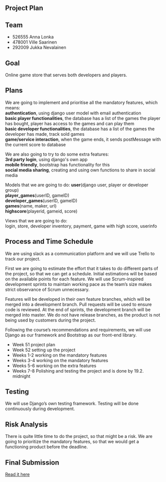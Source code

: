 Project Plan
-----------------------

## Team
* 526555 Anna Lonka
* 478001 Ville Saarinen
* 292009 Jukka Nevalainen

## Goal

Online game store that serves both developers and players.

## Plans

We are going to implement and prioritise all the mandatory features, which means:  
**authentication**, using django user model with email authentication  
**basic player functionalities**, the database has a list of the games the player has bought, player has access to the games and can play them  
**basic developer functionalities**, the database has a list of the games the developer has made, track sold games  
**game/service interaction**, when the game ends, it  sends postMessage with the current score to database  

We are also going to try to do some extra features:  
**3rd party login**, using django's own app  
**mobile friendly**, bootstrap has functionality for this  
**social media sharing**, creating and using own functions to share in social media  


Models that we are going to do:
**user**(django user, player or developer group)  
**player_games**(userID, gameID)  
**developer_games**(userID, gameID)  
**games**(name, maker, url)  
**highscore**(playerid, gameid, score)  

Views that we are going to do:  
login, store, developer inventory, payment, game with high score, userinfo

## Process and Time Schedule

We are using slack as a communication platform and we will use Trello to track our project.

First we are going to estimate the effort that it takes to do different parts of the project, so that we can get a schedule. Initial estimations will be based on the available points for each feature. We will use Scrum-inspired development sprints to maintain working pace as the team’s size makes strict observance of Scrum unnecessary.

Features will be developed in their own feature branches, which will be merged into a development branch. Pull requests will be used to ensure code is reviewed. At the end of sprints, the development branch will be merged into master. We do not have release branches, as the product is not being used by customers during the project.

Following the course’s recommendations and requirements, we will use Django as our framework and Bootstrap as our front-end library.

- Week 51 project plan
- Week 52 setting up the project
- Weeks 1-2 working on the mandatory features
- Weeks 3-4 working on the mandatory features
- Weeks 5-6 working on the extra features
- Weeks 7-8 Polishing and testing the project and is done by 19.2. midnight

## Testing
We will use Django’s own testing framework. Testing will be done continuously during development.

## Risk Analysis
There is quite little time to do the project, so that might be a risk. We are going to prioritize the mandatory features, so that we would get a functioning product before the deadline.


## Final Submission

[Read it here](https://docs.google.com/document/d/1oYBlcDfPoMbxM9EBsQpR9cdCZMxmuFqG-wTBDbomxPk/edit?usp=sharing)